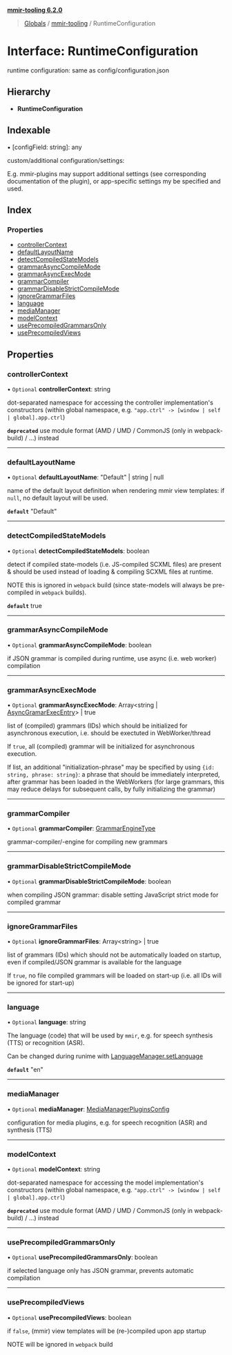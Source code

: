 **[mmir-tooling 6.2.0](../README.md)**

> [Globals](../README.md) / [mmir-tooling](../modules/mmir_tooling.md) / RuntimeConfiguration

# Interface: RuntimeConfiguration

runtime configuration: same as config/configuration.json

## Hierarchy

* **RuntimeConfiguration**

## Indexable

▪ [configField: string]: any

custom/additional configuration/settings:

E.g. mmir-plugins may support additional settings (see corresponding documentation of the plugin),
or app-specific settings my be specified and used.

## Index

### Properties

* [controllerContext](mmir_tooling.runtimeconfiguration.md#controllercontext)
* [defaultLayoutName](mmir_tooling.runtimeconfiguration.md#defaultlayoutname)
* [detectCompiledStateModels](mmir_tooling.runtimeconfiguration.md#detectcompiledstatemodels)
* [grammarAsyncCompileMode](mmir_tooling.runtimeconfiguration.md#grammarasynccompilemode)
* [grammarAsyncExecMode](mmir_tooling.runtimeconfiguration.md#grammarasyncexecmode)
* [grammarCompiler](mmir_tooling.runtimeconfiguration.md#grammarcompiler)
* [grammarDisableStrictCompileMode](mmir_tooling.runtimeconfiguration.md#grammardisablestrictcompilemode)
* [ignoreGrammarFiles](mmir_tooling.runtimeconfiguration.md#ignoregrammarfiles)
* [language](mmir_tooling.runtimeconfiguration.md#language)
* [mediaManager](mmir_tooling.runtimeconfiguration.md#mediamanager)
* [modelContext](mmir_tooling.runtimeconfiguration.md#modelcontext)
* [usePrecompiledGrammarsOnly](mmir_tooling.runtimeconfiguration.md#useprecompiledgrammarsonly)
* [usePrecompiledViews](mmir_tooling.runtimeconfiguration.md#useprecompiledviews)

## Properties

### controllerContext

• `Optional` **controllerContext**: string

dot-separated namespace for accessing the controller implementation's constructors
(within global namespace, e.g. `"app.ctrl" -> [window | self | global].app.ctrl`)

**`deprecated`** use module format (AMD / UMD / CommonJS (only in webpack-build) / ...) instead

___

### defaultLayoutName

• `Optional` **defaultLayoutName**: \"Default\" \| string \| null

name of the default layout definition when rendering mmir view templates: if `null`, no default layout will be used.

**`default`** "Default"

___

### detectCompiledStateModels

• `Optional` **detectCompiledStateModels**: boolean

detect if compiled state-models (i.e. JS-compiled SCXML files) are present & should be used
instead of loading & compiling SCXML files at runtime.

NOTE this is ignored in `webpack` build (since state-models will always be pre-compiled in `webpack` builds).

**`default`** true

___

### grammarAsyncCompileMode

• `Optional` **grammarAsyncCompileMode**: boolean

if JSON grammar is compiled during runtime, use async (i.e. web worker) compilation

___

### grammarAsyncExecMode

• `Optional` **grammarAsyncExecMode**: Array<string \| [AsyncGramarExecEntry](../modules/mmir_tooling.md#asyncgramarexecentry)\> \| true

list of (compiled) grammars (IDs) which should be initialized for asynchronous execution, i.e. should be exectuted in WebWorker/thread

If `true`, all (compiled) grammar will be initialized for asynchronous execution.

If list, an additional "initialization-phrase" may be specified by using `{id: string, phrase: string}`:
a phrase that should be immediately interpreted, after grammar has been loaded in the WebWorkers
(for large grammars, this may reduce delays for subsequent calls, by fully initializing the grammar)

___

### grammarCompiler

• `Optional` **grammarCompiler**: [GrammarEngineType](../modules/mmir_lib.md#grammarenginetype)

grammar-compiler/-engine for compiling new grammars

___

### grammarDisableStrictCompileMode

• `Optional` **grammarDisableStrictCompileMode**: boolean

when compiling JSON grammar: disable setting JavaScript strict mode for compiled grammar

___

### ignoreGrammarFiles

• `Optional` **ignoreGrammarFiles**: Array<string\> \| true

list of grammars (IDs) which should not be automatically loaded on startup, even if compiled/JSON grammar is available for the language

If `true`, no file compiled grammars will be loaded on start-up (i.e. all IDs will be ignored for start-up)

___

### language

• `Optional` **language**: string

The language (code) that will be used by `mmir`, e.g.
for speech synthesis (TTS) or recognition (ASR).

Can be changed during runime with [LanguageManager.setLanguage](mmir_lib.languagemanager.md#setlanguage)

**`default`** "en"

___

### mediaManager

• `Optional` **mediaManager**: [MediaManagerPluginsConfig](../modules/mmir_tooling.md#mediamanagerpluginsconfig)

configuration for media plugins, e.g. for speech recognition (ASR) and synthesis (TTS)

___

### modelContext

• `Optional` **modelContext**: string

dot-separated namespace for accessing the model implementation's constructors
(within global namespace, e.g. `"app.ctrl" -> [window | self | global].app.ctrl`)

**`deprecated`** use module format (AMD / UMD / CommonJS (only in webpack-build) / ...) instead

___

### usePrecompiledGrammarsOnly

• `Optional` **usePrecompiledGrammarsOnly**: boolean

if selected language only has JSON grammar, prevents automatic compilation

___

### usePrecompiledViews

• `Optional` **usePrecompiledViews**: boolean

if `false`, (mmir) view templates will be (re-)compiled upon app startup

NOTE will be ignored in `webpack` build
